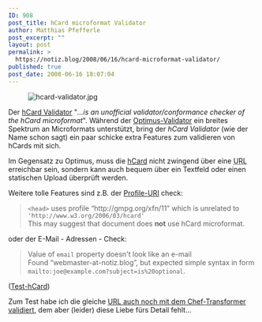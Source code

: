```yaml
---
ID: 908
post_title: hCard microformat Validator
author: Matthias Pfefferle
post_excerpt: ""
layout: post
permalink: >
  https://notiz.blog/2008/06/16/hcard-microformat-validator/
published: true
post_date: 2008-06-16 18:07:04
---
```

<!-- wp:image {"align":"center"} -->
<figure class="wp-block-image aligncenter"><img src="https://notiz.blog/wp-content/uploads/2008/06/hcard-validator.jpg" alt="hcard-validator.jpg" /></figure>
<!-- /wp:image -->

<!-- wp:paragraph -->
<p>Der <a href="http://hcard.geekhood.net/">hCard Validator</a> "<em>...is an unofficial validator/conformance checker of the hCard microformat</em>". Während der <a href="http://microformatique.com/optimus/">Optimus-Validator</a> ein breites Spektrum an Microformats unterstützt, bring der <em>hCard Validator</em> (wie der Name schon sagt) ein paar schicke extra Features zum validieren von hCards mit sich.</p>
<!-- /wp:paragraph -->

<!-- wp:paragraph -->
<p>Im Gegensatz zu Optimus, muss die <a href="http://microformats.org/wiki/hCard">hCard</a> nicht zwingend über eine <abbr title="Uniform Resource Locator">URL</abbr> erreichbar sein, sondern kann auch bequem über ein Textfeld oder einen statischen Upload überprüft werden.</p>
<!-- /wp:paragraph -->

<!-- wp:paragraph -->
<p>Weitere tolle Features sind z.B. der <a href="http://microformats.org/wiki/hcard-profile#Usage">Profile-URI</a> check:</p>
<!-- /wp:paragraph -->

<!-- wp:quote -->
<blockquote class="wp-block-quote">
	<p><code>&lt;head></code> uses profile “http://gmpg.org/xfn/11” which is unrelated to <code>'http://www.w3.org/2006/03/hcard'</code><br/> This may suggest that document does <strong>not</strong> use hCard microformat.</p>
</blockquote>
<!-- /wp:quote -->

<!-- wp:paragraph -->
<p>oder der E-Mail - Adressen - Check:</p>
<!-- /wp:paragraph -->

<!-- wp:quote -->
<blockquote class="wp-block-quote">
	<p>Value of <code>email</code> property doesn't look like an e-mail<br/> Found “webmaster-at-notiz.blog”, but expected simple syntax in form <code>mailto:joe@example.com?subject=is%20optional</code>.</p>
</blockquote>
<!-- /wp:quote -->

<!-- wp:paragraph -->
<p>(<a href="http://hcard.geekhood.net/?url=http%3A%2F%2Fnotiz.blog%2Fkontakt%2F#result">Test-hCard</a>)</p>
<!-- /wp:paragraph -->

<!-- wp:paragraph -->
<p>Zum Test habe ich die gleiche <a href="http://microformatique.com/optimus/?uri=http%3A%2F%2Fnotiz.blog%2Fkontakt%2F&amp;function=&amp;format=validate&amp;filter=hcard">URL auch noch mit dem Chef-Transformer validiert</a>, dem aber (leider) diese Liebe fürs Detail fehlt...</p>
<!-- /wp:paragraph -->